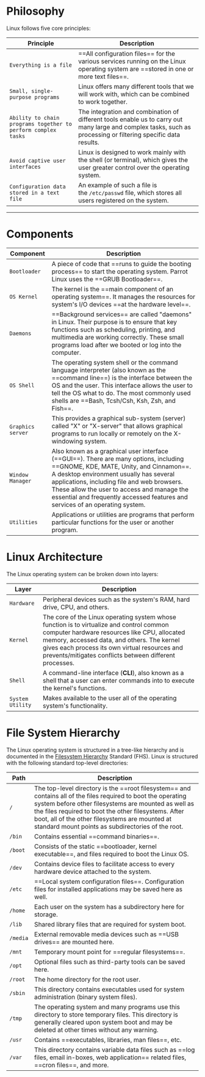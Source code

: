 # Philosophy
Linux follows five core principles:

| **Principle**                                                 | **Description**                                                                                                                                                |
| ------------------------------------------------------------- | -------------------------------------------------------------------------------------------------------------------------------------------------------------- |
| `Everything is a file`                                        | ==All configuration files== for the various services running on the Linux operating system are ==stored in one or more text files==.                           |
| `Small, single-purpose programs`                              | Linux offers many different tools that we will work with, which can be combined to work together.                                                              |
| `Ability to chain programs together to perform complex tasks` | The integration and combination of different tools enable us to carry out many large and complex tasks, such as processing or filtering specific data results. |
| `Avoid captive user interfaces`                               | Linux is designed to work mainly with the shell (or terminal), which gives the user greater control over the operating system.                                 |
| `Configuration data stored in a text file`                    | An example of such a file is the `/etc/passwd` file, which stores all users registered on the system.                                                          |

---
# Components

| **Component**     | **Description**                                                                                                                                                                                                                                                                                                                                         |
| ----------------- | ------------------------------------------------------------------------------------------------------------------------------------------------------------------------------------------------------------------------------------------------------------------------------------------------------------------------------------------------------- |
| `Bootloader`      | A piece of code that ==runs to guide the booting process== to start the operating system. Parrot Linux uses the ==GRUB Bootloader==.                                                                                                                                                                                                                    |
| `OS Kernel`       | The kernel is the ==main component of an operating system==. It manages the resources for system's I/O devices ==at the hardware level==.                                                                                                                                                                                                               |
| `Daemons`         | ==Background services== are called "daemons" in Linux. Their purpose is to ensure that key functions such as scheduling, printing, and multimedia are working correctly. These small programs load after we booted or log into the computer.                                                                                                            |
| `OS Shell`        | The operating system shell or the command language interpreter (also known as the ==command line==) is the interface between the OS and the user. This interface allows the user to tell the OS what to do. The most commonly used shells are ==Bash, Tcsh/Csh, Ksh, Zsh, and Fish==.                                                                   |
| `Graphics server` | This provides a graphical sub-system (server) called "X" or "X-server" that allows graphical programs to run locally or remotely on the X-windowing system.                                                                                                                                                                                             |
| `Window Manager`  | Also known as a graphical user interface (==GUI==). There are many options, including ==GNOME, KDE, MATE, Unity, and Cinnamon==. A desktop environment usually has several applications, including file and web browsers. These allow the user to access and manage the essential and frequently accessed features and services of an operating system. |
| `Utilities`       | Applications or utilities are programs that perform particular functions for the user or another program.                                                                                                                                                                                                                                               |
# Linux Architecture
The Linux operating system can be broken down into layers:

| **Layer**        | **Description**                                                                                                                                                                                                                                                                                    |
| ---------------- | -------------------------------------------------------------------------------------------------------------------------------------------------------------------------------------------------------------------------------------------------------------------------------------------------- |
| `Hardware`       | Peripheral devices such as the system's RAM, hard drive, CPU, and others.                                                                                                                                                                                                                          |
| `Kernel`         | The core of the Linux operating system whose function is to virtualize and control common computer hardware resources like CPU, allocated memory, accessed data, and others. The kernel gives each process its own virtual resources and prevents/mitigates conflicts between different processes. |
| `Shell`          | A command-line interface (**CLI**), also known as a shell that a user can enter commands into to execute the kernel's functions.                                                                                                                                                                   |
| `System Utility` | Makes available to the user all of the operating system's functionality.                                                                                                                                                                                                                           |
# File System Hierarchy

The Linux operating system is structured in a tree-like hierarchy and is documented in the [Filesystem Hierarchy](http://www.pathname.com/fhs/) Standard (FHS). Linux is structured with the following standard top-level directories:

| **Path** | **Description**                                                                                                                                                                                                                                                                                                                       |
| -------- | ------------------------------------------------------------------------------------------------------------------------------------------------------------------------------------------------------------------------------------------------------------------------------------------------------------------------------------- |
| `/`      | The top-level directory is the ==root filesystem== and contains all of the files required to boot the operating system before other filesystems are mounted as well as the files required to boot the other filesystems. After boot, all of the other filesystems are mounted at standard mount points as subdirectories of the root. |
| `/bin`   | Contains essential ==command binaries==.                                                                                                                                                                                                                                                                                              |
| `/boot`  | Consists of the static ==bootloader, kernel executable==, and files required to boot the Linux OS.                                                                                                                                                                                                                                    |
| `/dev`   | Contains device files to facilitate access to every hardware device attached to the system.                                                                                                                                                                                                                                           |
| `/etc`   | ==Local system configuration files==. Configuration files for installed applications may be saved here as well.                                                                                                                                                                                                                       |
| `/home`  | Each user on the system has a subdirectory here for storage.                                                                                                                                                                                                                                                                          |
| `/lib`   | Shared library files that are required for system boot.                                                                                                                                                                                                                                                                               |
| `/media` | External removable media devices such as ==USB drives== are mounted here.                                                                                                                                                                                                                                                             |
| `/mnt`   | Temporary mount point for ==regular filesystems==.                                                                                                                                                                                                                                                                                    |
| `/opt`   | Optional files such as third-party tools can be saved here.                                                                                                                                                                                                                                                                           |
| `/root`  | The home directory for the root user.                                                                                                                                                                                                                                                                                                 |
| `/sbin`  | This directory contains executables used for system administration (binary system files).                                                                                                                                                                                                                                             |
| `/tmp`   | The operating system and many programs use this directory to store temporary files. This directory is generally cleared upon system boot and may be deleted at other times without any warning.                                                                                                                                       |
| `/usr`   | Contains ==executables, libraries, man files==, etc.                                                                                                                                                                                                                                                                                  |
| `/var`   | This directory contains variable data files such as ==log files, email in-boxes, web application== related files, ==cron files==, and more.                                                                                                                                                                                           |
